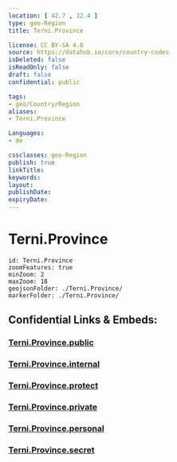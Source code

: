 ```yaml
---
location: [ 42.7 , 12.4 ] 
type: geo-Region
title: Terni.Province

license: CC BY-SA 4.0
source: https://datahub.io/core/country-codes
isDeleted: false
isReadOnly: false
draft: false
confidential: public

tags:
- geo/Country/Region
aliases:
- Terni.Province

Languages:
- de

cssclasses: geo-Region
publish: true
linkTitle: 
keywords: 
layout: 
publishDate: 
expiryDate: 
---
```


# Terni.Province

```leaflet
id: Terni.Province
zoomFeatures: true 
minZoom: 2 
maxZoom: 18
geojsonFolder: ./Terni.Province/
markerFolder: ./Terni.Province/
```


## Confidential Links & Embeds: 

### [Terni.Province.public](/_public/\Earth\Continent\Europe\Europe~South\Italy\regions~Italy\UmbriaTerni.Province.public.md) 

### [Terni.Province.internal](/_internal/\Earth\Continent\Europe\Europe~South\Italy\regions~Italy\UmbriaTerni.Province.internal.md) 

### [Terni.Province.protect](/_protect/\Earth\Continent\Europe\Europe~South\Italy\regions~Italy\UmbriaTerni.Province.protect.md) 

### [Terni.Province.private](/_private/\Earth\Continent\Europe\Europe~South\Italy\regions~Italy\UmbriaTerni.Province.private.md) 

### [Terni.Province.personal](/_personal/\Earth\Continent\Europe\Europe~South\Italy\regions~Italy\UmbriaTerni.Province.personal.md) 

### [Terni.Province.secret](/_secret/\Earth\Continent\Europe\Europe~South\Italy\regions~Italy\UmbriaTerni.Province.secret.md)

